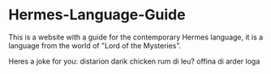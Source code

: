 # Hermes-Language-Guide
This is a website with a guide for the contemporary Hermes language, it is a language from the world of "Lord of the Mysteries". 

Heres a joke for you: distarion darik chicken rum di leu? offina di arder loga
